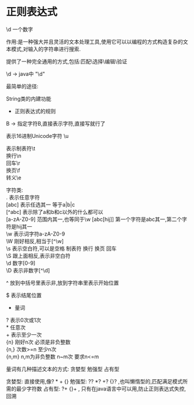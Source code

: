 # 正则表达式

\d 一个数字

作用:是一种强大并且灵活的文本处理工具,使用它可以以编程的方式构造复杂的文本模式,对输入的字符串进行搜索.  

提供了一种完全通用的方式,包括:匹配\选择\编辑\验证

\d  -> java中 "\\d"

最简单的途径:

String类的内建功能

- 正则表达式的规则

B -> 指定字符B,直接表示字符,直接写就行了

表示16进制Unicode字符 \u

表示制表符\t  
换行\n  
回车\r  
换页\f  
转义\e  

字符类:  
. 表示任意字符  
[abc] 表示任选其一 等于a|b|c  
[^abc] 表示除了a和b和c以外的什么都可以  
[a-zA-Z0-9] 范围内其一,也等同于\w
[abc[hij]] 第一个字符是abc其一,第二个字符是hij其一  
\w 表示词字符a-zA-Z0-9  
\W 刚好相反,相当于[^\w]  
\s 表示空白符,可以是空格 制表符 换行 换页 回车  
\S 跟上面相反,表示非空白符  
\d 数字[0-9]  
\D 表示非数字[^\d]  

^ 放到中括号里表示非,放到字符串里表示开始位置

$ 表示结尾位置

- 量词

? 表示0次或1次  
\* 任意次  
\+ 表示至少一次  
{n} 刚好n次 必须是非负整数  
{n,}  次数>=n 至少n次  
{n,m} n,m为非负整数 n~m次 要求n<=m  

量词有几种描述文本的方式: 贪婪型 勉强型 占有型  

贪婪型: 直接使用,像? * + {}
勉强型: ?? *? +? {}? ,也叫懒惰型的,匹配满足模式所需的最少字符数
占有型: ?+ {}+ , 只有在java语言中可以用,防止正则表达式失控,回溯


